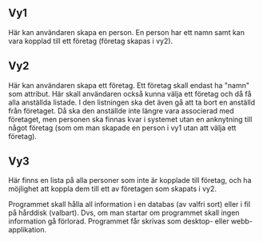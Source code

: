 ## Vy1
Här kan användaren skapa en person. En person har ett namn samt kan vara kopplad till ett företag (företag skapas i vy2).
 
## Vy2
Här kan användaren skapa ett företag. Ett företag skall endast ha "namn" som attribut.
Här skall användaren också kunna välja ett företag och då få alla anställda listade.
I den listningen ska det även gå att ta bort en anställd från företaget. Då ska den anställde inte längre vara associerad med företaget, men personen ska finnas kvar i systemet utan en anknytning till något företag (som om man skapade en person i vy1 utan att välja ett företag).
 
## Vy3
Här finns en lista på alla personer som inte är kopplade till företag, och ha möjlighet att koppla dem till ett av företagen som skapats i vy2.
 
Programmet skall hålla all information i en databas (av valfri sort) eller i fil på hårddisk (valbart). Dvs, om man startar om programmet skall ingen information gå förlorad.
Programmet får skrivas som desktop- eller webb-applikation.